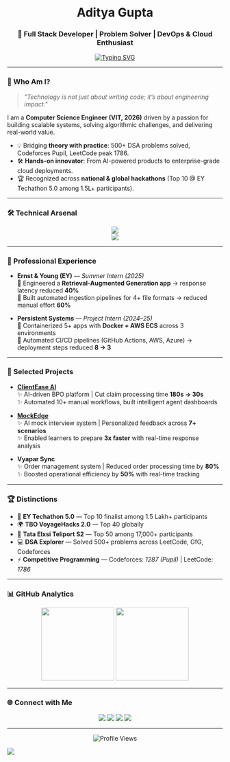 <h1 align="center">Aditya Gupta</h1>
<h3 align="center">🌌 Full Stack Developer | Problem Solver | DevOps & Cloud Enthusiast</h3>

<p align="center">
  <a href="https://github.com/aditya9277">
    <img src="https://readme-typing-svg.herokuapp.com?font=Fira+Code&size=22&pause=1000&color=3DF7E3&center=true&vCenter=true&width=650&lines=Crafting+Intelligent+Systems+with+Code;Engineering+Scalable+Cloud+Solutions;Transforming+Ideas+into+Impactful+Products;Merging+DSA+Rigor+with+Full+Stack+Innovation" alt="Typing SVG" />
  </a>
</p>

---

### 🧩 Who Am I?  
> *"Technology is not just about writing code; it’s about engineering impact."*  

I am a **Computer Science Engineer (VIT, 2026)** driven by a passion for building scalable systems, solving algorithmic challenges, and delivering real-world value.  
- 💡 Bridging **theory with practice**: 500+ DSA problems solved, Codeforces Pupil, LeetCode peak 1786.  
- 🛠️ **Hands-on innovator**: From AI-powered products to enterprise-grade cloud deployments.  
- 🏆 Recognized across **national & global hackathons** (Top 10 @ EY Techathon 5.0 among 1.5L+ participants).  

---

### 🛠️ Technical Arsenal  
<p align="center">
  <img src="https://skillicons.dev/icons?i=cpp,js,ts,react,nextjs,nodejs,express,mongodb,mysql,redux,tailwind,bootstrap" /><br/>
  <img src="https://skillicons.dev/icons?i=aws,azure,docker,terraform,git,github,linux,postman,vercel" />
</p>

---

### 💼 Professional Experience  

- **Ernst & Young (EY)** — *Summer Intern (2025)*  
  🔹 Engineered a **Retrieval-Augmented Generation app** → response latency reduced **40%**  
  🔹 Built automated ingestion pipelines for 4+ file formats → reduced manual effort **60%**  

- **Persistent Systems** — *Project Intern (2024–25)*  
  🔹 Containerized 5+ apps with **Docker + AWS ECS** across 3 environments  
  🔹 Automated CI/CD pipelines (GitHub Actions, AWS, Azure) → deployment steps reduced **8 → 3**  

---

### 🚀 Selected Projects  

- **[ClientEase AI](https://client-ease-ai.vercel.app/)**  
  ✨ AI-driven BPO platform | Cut claim processing time **180s → 30s**  
  ✨ Automated 10+ manual workflows, built intelligent agent dashboards  

- **[MockEdge](https://ai-interview-mocker-sepia.vercel.app/)**  
  ✨ AI mock interview system | Personalized feedback across **7+ scenarios**  
  ✨ Enabled learners to prepare **3x faster** with real-time response analysis  

- **Vyapar Sync**  
  ✨ Order management system | Reduced order processing time by **80%**  
  ✨ Boosted operational efficiency by **50%** with real-time tracking  

---

### 🏆 Distinctions  

- 🥇 **EY Techathon 5.0** — Top 10 finalist among 1.5 Lakh+ participants  
- 🌍 **TBO VoyageHacks 2.0** — Top 40 globally  
- 🏅 **Tata Elxsi Teliport S2** — Top 50 among 17,000+ participants  
- 💻 **DSA Explorer** — Solved 500+ problems across LeetCode, GfG, Codeforces  
- ⚡ **Competitive Programming** — Codeforces: *1287 (Pupil)* | LeetCode: *1786*  

---

### 📊 GitHub Analytics  
<p align="center">
  <img height="170" src="https://github-readme-streak-stats.herokuapp.com/?user=aditya9277&theme=vision-friendly-dark&hide_border=false" />
  <img height="170" src="https://github-readme-stats.vercel.app/api/top-langs/?username=aditya9277&layout=donut&theme=vision-friendly-dark" />
</p>

---

### 🌐 Connect with Me  
<p align="center">
  <a href="https://aditya04.vercel.app"><img src="https://img.shields.io/badge/Portfolio-0A192F?style=for-the-badge&logo=vercel&logoColor=00F5D4"/></a>
  <a href="https://linkedin.com/in/aditya9277"><img src="https://img.shields.io/badge/LinkedIn-0A66C2?style=for-the-badge&logo=linkedin&logoColor=white"/></a>
  <a href="https://github.com/aditya9277"><img src="https://img.shields.io/badge/GitHub-100000?style=for-the-badge&logo=github&logoColor=white"/></a>
  <a href="mailto:aditya04.dev@gmail.com"><img src="https://img.shields.io/badge/Email-D14836?style=for-the-badge&logo=gmail&logoColor=white"/></a>
</p>

---

<p align="center">
  <img src="https://visitcount.itsvg.in/api?id=aditya9277&icon=0&color=2" alt="Profile Views"/>
</p>


[![](https://visitcount.itsvg.in/api?id=aditya9277&label=Profile%20Views&pretty=true)](https://visitcount.itsvg.in)
